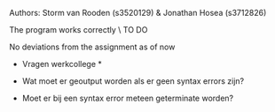 Authors: Storm van Rooden (s3520129) & Jonathan Hosea (s3712826)

The program works correctly \\ TO DO 

No deviations from the assignment as of now

* Vragen werkcollege *

* Wat moet er geoutput worden als er geen syntax errors zijn?
* Moet er bij een syntax error meteen geterminate worden?
